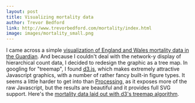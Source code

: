 ```yaml
---
layout: post
title: Visualizing mortality data
author: Trevor Bedford
link: http://www.trevorbedford.com/mortality/index.html
image: images/mortality_small.png
---
```


I came across a simple [visualization of England and Wales mortality data in the Guardian](http://www.guardian.co.uk/news/datablog/2011/oct/28/mortality-statistics-causes-death-england-wales-2010#_).  And because I couldn't deal with the network-y display of hierarchical count data, I decided to redesign the graphic as a tree map.  In googling for "treemap", I found [d3.js](http://mbostock.github.com/d3/), which makes extremely attractive Javascript graphics, with a number of rather fancy built-in figure types.  It seems a little harder to get into than [Processing](http://processing.org/), as it exposes more of the raw Javascript, but the results are beautiful and it provides full SVG support.  Here's the [mortality data laid out with d3's treemap algorithm](/mortality/index.html).

